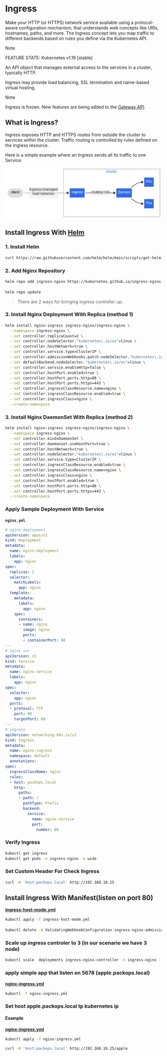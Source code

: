 # Ingress

Make your HTTP (or HTTPS) network service available using a protocol-aware configuration mechanism, that understands web concepts like URIs, hostnames, paths, and more. The Ingress concept lets you map traffic to different backends based on rules you define via the Kubernetes API.

> [!NOTE]
> FEATURE STATE: Kubernetes v1.19 [stable]

An API object that manages external access to the services in a cluster, typically HTTP.

Ingress may provide load balancing, SSL termination and name-based virtual hosting.

> [!NOTE]
> Ingress is frozen. New features are being added to the [Gateway API](../Gateway/README.md).

## What is Ingress?

Ingress exposes HTTP and HTTPS routes from outside the cluster to services within the cluster. Traffic routing is controlled by rules defined on the Ingress resource.

Here is a simple example where an Ingress sends all its traffic to one Service:

![Ingress](image.png)

## Install Ingress With [Helm]()

### 1. Install Helm

```bash
curl https://raw.githubusercontent.com/helm/helm/main/scripts/get-helm-3 | bash
```

### 2. Add Nginx Repository

```bash
helm repo add ingress-nginx https://kubernetes.github.io/ingress-nginx

helm repo update
```

> There are 2 ways for bringing ingress controller up:

### 3. Install Nginx Deployment With Replica (method 1)

```bash
helm install nginx-ingress ingress-nginx/ingress-nginx \
  --namespace ingress-nginx \
  --set controller.replicaCount=2 \
  --set controller.nodeSelector."kubernetes\.io/os"=linux \
  --set controller.hostNetwork=true \
  --set controller.service.type=ClusterIP \
  --set controller.admissionWebhooks.patch.nodeSelector."kubernetes\.io/os"=linux \
  --set defaultBackend.nodeSelector."kubernetes\.io/os"=linux \
  --set controller.service.enableHttp=false \
  --set controller.hostPort.enabled=true \
  --set controller.hostPort.ports.http=80 \
  --set controller.hostPort.ports.https=443 \
  --set controller.ingressClassResource.name=nginx \
  --set controller.ingressClassResource.enabled=true \
  --set controller.ingressClass=nginx \
  --create-namespace
```

### 3. Install Nginx DaemonSet With Replica (method 2)

```bash
helm install nginx-ingress ingress-nginx/ingress-nginx \
  --namespace ingress-nginx \
  --set controller.kind=DaemonSet \
  --set controller.daemonset.useHostPort=true \
  --set controller.hostNetwork=true \
  --set controller.nodeSelector."kubernetes\.io/os"=linux \
  --set controller.service.type=ClusterIP \
  --set controller.ingressClassResource.enabled=true \
  --set controller.ingressClassResource.name=nginx \
  --set controller.ingressClass=nginx \
  --set controller.hostPort.enabled=true \
  --set controller.hostPort.ports.http=80 \
  --set controller.hostPort.ports.https=443 \
  --create-namespace
```

### Apply Sample Deployment With Service

**`nginx.yml`**

```yml
# nginx deployment
apiVersion: apps/v1
kind: Deployment
metadata:
  name: nginx-deployment
  labels:
    app: nginx
spec:
  replicas: 2
  selector:
    matchLabels:
      app: nginx
  template:
    metadata:
      labels:
        app: nginx
    spec:
      containers:
      - name: nginx
        image: nginx
        ports:
        - containerPort: 80
---
# nginx svc
apiVersion: v1
kind: Service
metadata:
  name: nginx-service
  labels:
    app: nginx
spec:
  selector:
    app: nginx
  ports:
  - protocol: TCP
    port: 80
    targetPort: 80
---
# ingress
apiVersion: networking.k8s.io/v1
kind: Ingress
metadata:
  name: nginx-ingress
  namespace: default
  annotations:
spec:
  ingressClassName: nginx
  rules:
  - host: packops.local
    http:
      paths:
      - path: /
        pathType: Prefix
        backend:
          service:
            name: nginx-service
            port:
              number: 80
```

### Verify Ingress

```bash
kubectl get ingress
kubectl get pods -n ingress-nginx -o wide
```

### Set Custom Header For Check Ingress

```bash
curl -H 'Host:packops.local' http://192.168.10.25
```

## Install Ingress With Manifest(listen on port 80)

**[ingress-host-mode.yml](/configs/extra/ingress-host-mode.yml)**

```bash
kubectl apply -f ingress-host-mode.yml

kubectl delete -A ValidatingWebhookConfiguration ingress-nginx-admission
```

### Scale up ingress controler to 3 (in our scenario we have 3 node)

```bash
kubectl scale  deployments ingress-nginx-controller -n ingress-nginx --replicas 3
```

### apply simple app that listen on 5678  (apple.packops.local)

**[nginx-ingress.yml](/configs/extra/nginx-ingress.yml)**

```bash
kubectl -f nginx-ingress.yml
```

### Set host apple.packops.local tp kubernetes ip

#### Example

**[nginx-ingress.yml](/configs/extra/nginx-ingress.yml)**

```bash
kubectl apply -f nginx-ingress.yml
```

```bash
curl -H 'Host:packops.local' http://192.168.10.25/apple
```